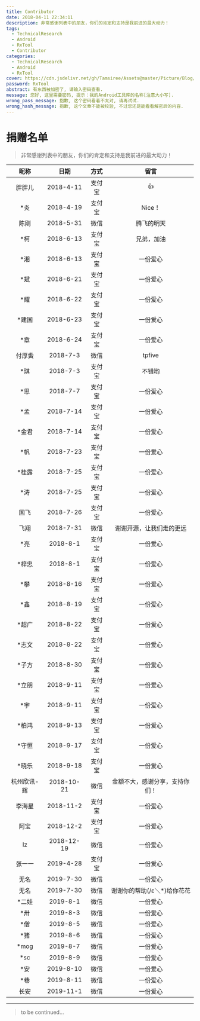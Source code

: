 ```yaml
---
title: Contributor
date: 2018-04-11 22:34:11
description: 非常感谢列表中的朋友，你们的肯定和支持是我前进的最大动力！
tags:
  - TechnicalResearch
  - Android
  - RxTool
  - Contributor
categories:
  - TechnicalResearch
  - Android
  - RxTool
cover: https://cdn.jsdelivr.net/gh/Tamsiree/Assets@master/Picture/Blog/Cover/wallhaven-73l29v.jpg
password: RxTool
abstract: 有东西被加密了, 请输入密码查看.
message: 您好, 这里需要密码, 提示：我的Android工具库的名称[注意大小写].
wrong_pass_message: 抱歉, 这个密码看着不太对, 请再试试.
wrong_hash_message: 抱歉, 这个文章不能被校验, 不过您还是能看看解密后的内容.
---
```

# 捐赠名单

> 非常感谢列表中的朋友，你们的肯定和支持是我前进的最大动力！

|    昵称    |    日期    |    方式    |    留言    |
|   :---:   |   :---:    |  :---:   |   :---:   |    
|    胖胖儿  |  2018-4-11 |  支付宝  |  👍  |   
|    *炎    |  2018-4-19 |  支付宝  |  Nice！  |   
|  陈刚     |  2018-5-31  |  微信  |  腾飞的明天  | 
|  *柯      |  2018-6-13  |  支付宝  |  兄弟，加油  |      
|  *湘      |  2018-6-13  |  支付宝  |  一份爱心  |      
|  *斌      |  2018-6-21  |  支付宝  |  一份爱心  |      
|  *耀      |  2018-6-22  |  支付宝  |  一份爱心  |      
|  *建国    |  2018-6-23  |  支付宝  |  一份爱心  |     
|  *章      |  2018-6-24  |  支付宝  |  一份爱心  |      
|  付厚夤    |  2018-7-3  |  微信  |  tpfive  |      
|  *琪      |  2018-7-3  |  支付宝  |  不错哟  |     
|  *思      |  2018-7-7  |  支付宝  |  一份爱心  |      
|  *孟      |  2018-7-14  |  支付宝  |  一份爱心  |       
|  *金君    |  2018-7-14  |  支付宝  |  一份爱心  |      
|  *帆      |  2018-7-23  |  支付宝  |  一份爱心  |     
|  *桂露    |  2018-7-25  |  支付宝  |  一份爱心  |      
|  *涛      |  2018-7-25  |  支付宝  |  一份爱心  |      
|  国飞     |  2018-7-26  |  支付宝  |  一份爱心  |     
|  飞翔     |  2018-7-31  |  微信  |  谢谢开源，让我们走的更远  |     
|  *亮      |  2018-8-1  |  支付宝  |  一份爱心  |      
|  *梓忠    |  2018-8-1  |  支付宝  |  一份爱心  |      
|  *攀      |  2018-8-16  |  支付宝  |  一份爱心  |      
|  *鑫      |  2018-8-19  |  支付宝  |  一份爱心  |      
|  *超广    |  2018-8-22  |  支付宝  |  一份爱心  |      
|  *志文    |  2018-8-22  |  支付宝  |  一份爱心  |      
|  *子方    |  2018-8-30  |  支付宝  |  一份爱心  |     
|  *立朋    |  2018-9-11  |  支付宝  |  一份爱心  |      
|  *宇      |  2018-9-11  |  支付宝  |  一份爱心  |      
|  *柏鸿    |  2018-9-13  |  支付宝  |  一份爱心  |     
|  *守恒    |  2018-9-17  |  支付宝  |  一份爱心  |     
|  *晓乐    |  2018-9-18  |  支付宝  |  一份爱心  |      
| 杭州欣讯-辉|  2018-10-21  |  微信  |  金额不大，感谢分享，支持你们！|  
|  李海星   |  2018-11-2  |  支付宝  |  一份爱心  |   
|  阿宝     |  2018-12-2  |  支付宝  |  一份爱心  |   
|  lz      |  2018-12-19  |  微信  |  一份爱心  |    
|  张一一   |  2019-4-28  |  支付宝  |  一份爱心  |      
|  无名     |  2019-7-30  |  微信  |  一份爱心  |     
|  无名     |  2019-7-30  |  微信  |  谢谢你的帮助(/ε＼*)给你花花  |   
|  *二娃    |  2019-8-1  |  微信  |  一份爱心  |    
|  *卅      |  2019-8-3  |  微信  |  一份爱心  |       
|  *僧      |  2019-8-5  |  微信  |  一份爱心  |     
|  *猪      |  2019-8-6  |  微信  |  一份爱心  |    
|  *mog     |  2019-8-7  |  微信  |  一份爱心  |      
|  *sc      |  2019-8-9  |  微信  |  一份爱心  |      
|  *安      |  2019-8-10  |  微信  |  一份爱心  |     
|  *巷      |  2019-8-11  |  微信  |  一份爱心  |      
|  长安     |  2019-11-1  |  微信  |  一份爱心  |      

---
> to be continued...
